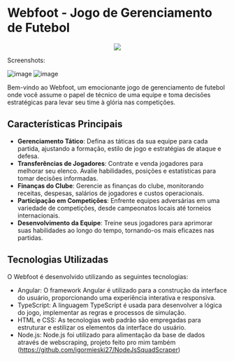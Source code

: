 # Webfoot - Jogo de Gerenciamento de Futebol
<p align="center">
  <img src="[http://some_place.com/image.png](https://github.com/igormieski27/Webfoot/assets/108681204/5875327f-c013-4d61-bb25-5153846ad89c)" />
</p>

Screenshots:

![image](https://github.com/igormieski27/Webfoot/assets/108681204/960b0ac3-c317-4529-b3bc-2beef63a45ca)
![image](https://github.com/igormieski27/Webfoot/assets/108681204/beca72e4-5407-4175-9d2c-fb943d847b78)



Bem-vindo ao Webfoot, um emocionante jogo de gerenciamento de futebol onde você assume o papel de técnico de uma equipe e toma decisões estratégicas para levar seu time à glória nas competições.
## Características Principais

 - **Gerenciamento Tático**: Defina as táticas da sua equipe para cada partida, ajustando a formação, estilo de jogo e estratégias de ataque e defesa.
 - **Transferências de Jogadores**: Contrate e venda jogadores para melhorar seu elenco. Avalie habilidades, posições e estatísticas para tomar decisões informadas.
 - **Finanças do Clube**: Gerencie as finanças do clube, monitorando receitas, despesas, salários de jogadores e custos operacionais.
 - **Participação em Competições**: Enfrente equipes adversárias em uma variedade de competições, desde campeonatos locais até torneios internacionais.
 - **Desenvolvimento da Equipe**: Treine seus jogadores para aprimorar suas habilidades ao longo do tempo, tornando-os mais eficazes nas partidas.

## Tecnologias Utilizadas

O Webfoot é desenvolvido utilizando as seguintes tecnologias:

 - Angular: O framework Angular é utilizado para a construção da interface do usuário, proporcionando uma experiência interativa e responsiva.
 - TypeScript: A linguagem TypeScript é usada para desenvolver a lógica do jogo, implementar as regras e processos de simulação.
 - HTML e CSS: As tecnologias web padrão são empregadas para estruturar e estilizar os elementos da interface do usuário.
 - Node.js: Node.js foi utilizado para alimentação da base de dados através de webscraping, projeto feito pro mim também (https://github.com/igormieski27/NodeJsSquadScraper)
